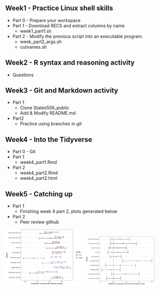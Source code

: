 ## Week1 - Practice Linux shell skills ##
* Part 0 - Prepare your workspace
* Part 1 - Download RECS and extract columns by name
	* week1_part1.sh 
* Part 2 - Modify the previous script into an executable program.
	* week_part2_args.sh
	* cutnames.sh

## Week2 - R syntax and reasoning activity ##
* Questions

## Week3 - Git and Markdown activity ##
* Part 1
	* Clone States506_public
	* Add & Modify README.md
* Part2 
	* Practice using branches in git

## Week4 - Into the Tidyverse ##
* Part 0 - Git 
* Part 1
	* week4_part1.Rmd
* Part 2
	* week4_part2.Rmd
	* week4_part2.html
	
## Week5 - Catching up ##
* Part 1
	* Finishing week 4 part 2, plots generated below
* Part 2
	* Peer review github

<p float="left">
    <img src="../activities/week4/w4_p2_q1_plot.png" height="50%" width="50%">
    <img src="../activities/week4/w4_p2_q2_plot.png" height="53%" width="44%">
</p>
 
